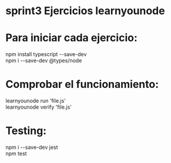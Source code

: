 # sprint3 Ejercicios learnyounode

# Para iniciar cada ejercicio:

npm install typescript --save-dev <br>
npm i --save-dev @types/node  <br>

# Comprobar el funcionamiento:

learnyounode run 'file.js' <br>
learnyounode verify 'file.js' <br>

# Testing:
npm i --save-dev jest <br>
npm test <br>


